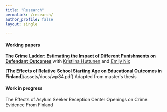 ```yaml
---
title: "Research"
permalink: /research/
author_profile: false
layout: single

---
```

#### Working papers


[**The Crime Ladder: Estimating the Impact of Different Punishments on Defendant Outcomes**](/assets/docs/ladder.pdf) with [Kristiina Huttunen](https://sites.google.com/site/krhuttunen/) and [Emily Nix](https://sites.google.com/site/emilyenix/)

[**The Effects of Relative School Starting Age on Educational Outcomes in Finland**]/assets/docs/wp84.pdf)  Adapted from master's thesis

#### Work in progress
The Effects of Asylum Seeker Reception Center Openings on Crime: Evidence From Finland

